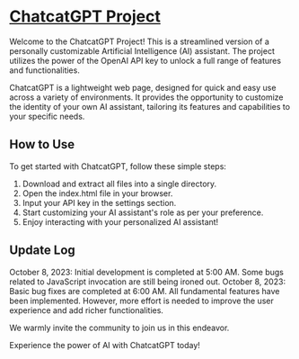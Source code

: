 # [ChatcatGPT Project](https://sites.google.com/view/chatcatgpt)

Welcome to the ChatcatGPT Project! This is a streamlined version of a personally customizable Artificial Intelligence (AI) assistant. The project utilizes the power of the OpenAI API key to unlock a full range of features and functionalities.

ChatcatGPT is a lightweight web page, designed for quick and easy use across a variety of environments. It provides the opportunity to customize the identity of your own AI assistant, tailoring its features and capabilities to your specific needs.

## How to Use

To get started with ChatcatGPT, follow these simple steps:

1. Download and extract all files into a single directory.
2. Open the index.html file in your browser.
3. Input your API key in the settings section.
4. Start customizing your AI assistant's role as per your preference.
5. Enjoy interacting with your personalized AI assistant!

## Update Log

October 8, 2023: Initial development is completed at 5:00 AM. Some bugs related to JavaScript invocation are still being ironed out.
October 8, 2023: Basic bug fixes are completed at 6:00 AM. All fundamental features have been implemented. However, more effort is needed to improve the user experience and add richer functionalities.

We warmly invite the community to join us in this endeavor.

Experience the power of AI with ChatcatGPT today!
